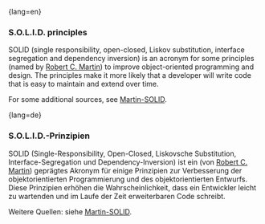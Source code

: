 {lang=en}
### S.O.L.I.D. principles

SOLID (single responsibility, open-closed, Liskov substitution, interface segregation and dependency inversion) is an acronym for some principles
(named by [Robert C. Martin](http://butunclebob.com/ArticleS.UncleBob.PrinciplesOfOod))
to improve object-oriented programming and design. The principles make it more likely that a developer will write code that is easy to maintain and extend over time.

For some additional sources, see [Martin-SOLID](#ref-martin-solid).

{lang=de}
### S.O.L.I.D.-Prinzipien

SOLID (Single-Responsibility, Open-Closed, Liskovsche Substitution,
Interface-Segregation und Dependency-Inversion) ist ein (von [Robert
C.
Martin](http://butunclebob.com/ArticleS.UncleBob.PrinciplesOfOod))
geprägtes Akronym für einige Prinzipien zur Verbesserung der
objektorientierten Programmierung und des objektorientierten Entwurfs.
Diese Prinzipien erhöhen die Wahrscheinlichkeit, dass ein Entwickler
leicht zu wartenden und im Laufe der Zeit erweiterbaren Code schreibt.

Weitere Quellen: siehe
[Martin-SOLID](#ref-martin-solid).

